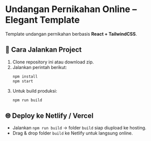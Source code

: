 # Undangan Pernikahan Online – Elegant Template

Template undangan pernikahan berbasis **React + TailwindCSS**.

## 🚀 Cara Jalankan Project

1. Clone repository ini atau download zip.
2. Jalankan perintah berikut:
   ```bash
   npm install
   npm start
   ```
3. Untuk build produksi:
   ```bash
   npm run build
   ```

## 🌐 Deploy ke Netlify / Vercel
- Jalankan `npm run build` → folder `build` siap diupload ke hosting.
- Drag & drop folder `build` ke Netlify untuk langsung online.

